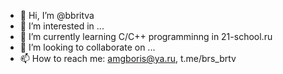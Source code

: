 - 👋 Hi, I’m @bbritva
- 👀 I’m interested in ...
- 🌱 I’m currently learning C/C++ programminng in 21-school.ru
- 💞️ I’m looking to collaborate on ...
- 📫 How to reach me: amgboris@ya.ru, t.me/brs_brtv

<!---
bbritva/bbritva is a ✨ special ✨ repository because its `README.md` (this file) appears on your GitHub profile.
You can click the Preview link to take a look at your changes.
--->
